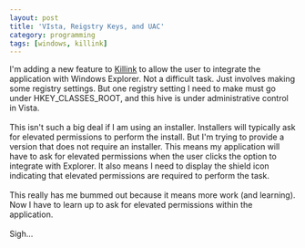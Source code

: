 ```yaml
---
layout: post
title: 'VIsta, Reigstry Keys, and UAC'
category: programming
tags: [windows, killink]
---
```


I'm adding a new feature to <a href="http://www.killink.com/">Killink</a> to allow the user to integrate the application with Windows Explorer.  Not a difficult task.  Just involves making some registry settings.  But one registry setting I need to make must go under HKEY_CLASSES_ROOT, and this hive is under administrative control in Vista.  <br /><br />This isn't such a big deal if I am using an installer.  Installers will typically ask for elevated permissions to perform the install.  But I'm trying to provide a version that does not require an installer.  This means my application will have to ask for elevated permissions when the user clicks the option to integrate with Explorer.  It also means I need to display the shield icon indicating that elevated permissions are required to perform the task.<br /><br />This really has me bummed out because it means more work (and learning).  Now I have to learn up to ask for elevated permissions within the application.<br /><br />Sigh...
